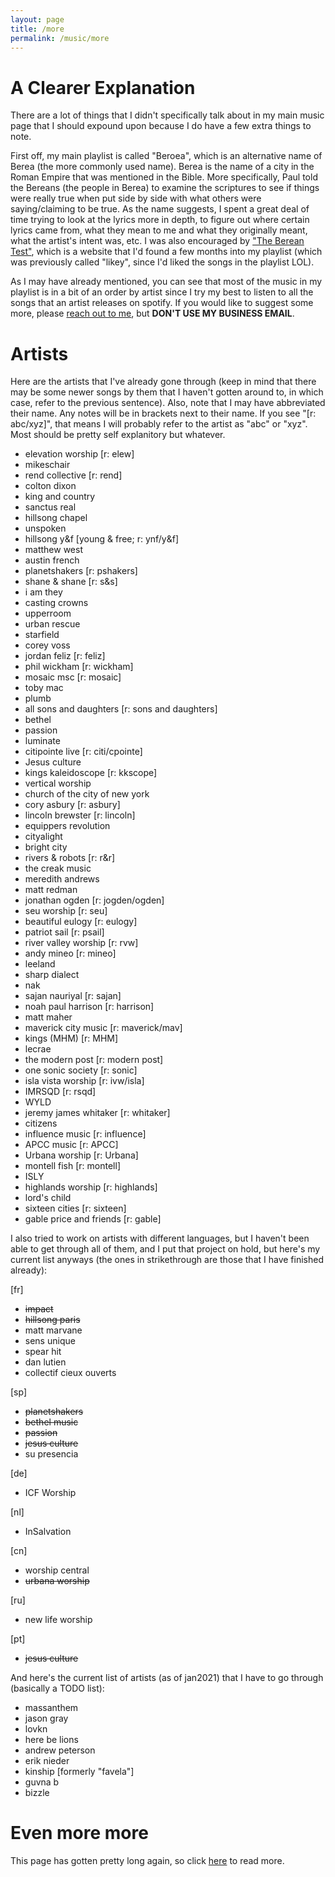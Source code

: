 ```yaml
---
layout: page
title: /more
permalink: /music/more
---
```


# A Clearer Explanation

There are a lot of things that I didn't specifically talk about in my main music page that I should expound upon because I do have a few extra things to note.

First off, my main playlist is called "Beroea", which is an alternative name of Berea (the more commonly used name). Berea is the name of a city in the Roman Empire that was mentioned in the Bible. More specifically, Paul told the Bereans (the people in Berea) to examine the scriptures to see if things were really true when put side by side with what others were saying/claiming to be true. As the name suggests, I spent a great deal of time trying to look at the lyrics more in depth, to figure out where certain lyrics came from, what they mean to me and what they originally meant, what the artist's intent was, etc. I was also encouraged by ["The Berean Test"](https://thebereantest.com), which is a website that I'd found a few months into my playlist (which was previously called "likey", since I'd liked the songs in the playlist LOL).

As I may have already mentioned, you can see that most of the music in my playlist is in a bit of an order by artist since I try my best to listen to all the songs that an artist releases on spotify. If you would like to suggest some more, please [reach out to me](/contact), but **DON'T USE MY BUSINESS EMAIL**.

# Artists

Here are the artists that I've already gone through (keep in mind that there may be some newer songs by them that I haven't gotten around to, in which case, refer to the previous sentence). Also, note that I may have abbreviated their name. Any notes will be in brackets next to their name. If you see "[r: abc/xyz]", that means I will probably refer to the artist as "abc" or "xyz". Most should be pretty self explanitory but whatever.

- elevation worship [r: elew]
- mikeschair
- rend collective [r: rend]
- colton dixon
- king and country
- sanctus real
- hillsong chapel
- unspoken
- hillsong y&f [young & free; r: ynf/y&f]
- matthew west
- austin french
- planetshakers [r: pshakers]
- shane & shane [r: s&s]
- i am they
- casting crowns
- upperroom
- urban rescue
- starfield
- corey voss
- jordan feliz [r: feliz]
- phil wickham [r: wickham]
- mosaic msc [r: mosaic]
- toby mac
- plumb
- all sons and daughters [r: sons and daughters]
- bethel
- passion
- luminate
- citipointe live [r: citi/cpointe]
- Jesus culture
- kings kaleidoscope [r: kkscope]
- vertical worship
- church of the city of new york
- cory asbury [r: asbury]
- lincoln brewster [r: lincoln]
- equippers revolution
- cityalight
- bright city
- rivers & robots [r: r&r]
- the creak music
- meredith andrews
- matt redman
- jonathan ogden [r: jogden/ogden]
- seu worship [r: seu]
- beautiful eulogy [r: eulogy]
- patriot sail [r: psail]
- river valley worship [r: rvw]
- andy mineo [r: mineo]
- leeland
- sharp dialect
- nak
- sajan nauriyal [r: sajan]
- noah paul harrison [r: harrison]
- matt maher
- maverick city music [r: maverick/mav]
- kings (MHM) [r: MHM]
- lecrae
- the modern post [r: modern post]
- one sonic society [r: sonic]
- isla vista worship [r: ivw/isla]
- IMRSQD [r: rsqd]
- WYLD
- jeremy james whitaker [r: whitaker]
- citizens
- influence music [r: influence]
- APCC music [r: APCC]
- Urbana worship [r: Urbana]
- montell fish [r: montell]
- ISLY
- highlands worship [r: highlands]
- lord's child
- sixteen cities [r: sixteen]
- gable price and friends [r: gable]

I also tried to work on artists with different languages, but I haven't been able to get through all of them, and I put that project on hold, but here's my current list anyways (the ones in strikethrough are those that I have finished already):

[fr]

- ~~impact~~
- ~~hillsong paris~~
- matt marvane
- sens unique
- spear hit
- dan lutien
- collectif cieux ouverts

[sp]

- ~~planetshakers~~
- ~~bethel music~~
- ~~passion~~
- ~~jesus culture~~
- su presencia

[de]
- ICF Worship

[nl]
- InSalvation

[cn]
- worship central
- ~~urbana worship~~

[ru]
- new life worship

[pt]
- ~~jesus culture~~

And here's the current list of artists (as of jan2021) that I have to go through (basically a TODO list):
- massanthem
- jason gray
- lovkn
- here be lions
- andrew peterson
- erik nieder
- kinship [formerly "favela"]
- guvna b
- bizzle

# Even more more
This page has gotten pretty long again, so click [here](/music/more/moree) to read more.